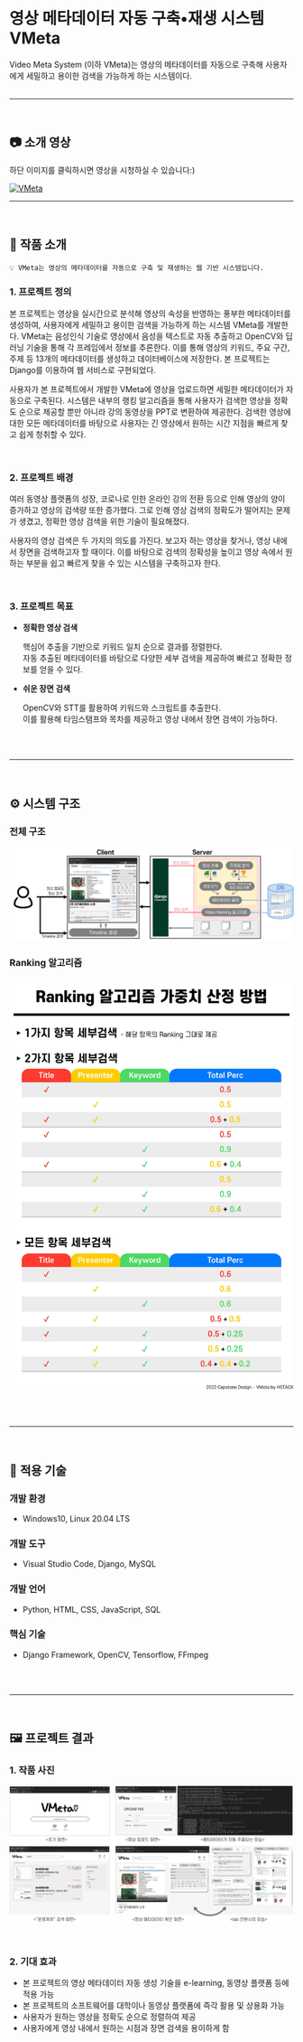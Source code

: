 # 영상 메타데이터 자동 구축•재생 시스템 VMeta

Video Meta System (이하 VMeta)는 영상의 메타데이터를 자동으로 구축해 사용자에게 세밀하고 용이한 검색을 가능하게 하는 시스템이다. 
<br/><br/>

---
<br/>

## 📷 소개 영상

하단 이미지를 클릭하시면 영상을 시청하실 수 있습니다:)

[<img src="https://user-images.githubusercontent.com/73868349/171586152-85d907ca-51e4-4186-998c-c3c808e651e2.jpg" alt="VMeta"
 width = "480" height="270" />](https://youtu.be/-k8TcLdf65s)

---
<br/>

## 📌 작품 소개

```
💡 VMeta는 영상의 메타데이터를 자동으로 구축 및 재생하는 웹 기반 시스템입니다.
```

### 1. 프로젝트 정의

  본 프로젝트는 영상을 실시간으로 분석해 영상의 속성을 반영하는 풍부한 메타데이터를 생성하여, 사용자에게 세밀하고 용이한 검색을 가능하게 하는 시스템 VMeta를 개발한다. VMeta는 음성인식 기술로 영상에서 음성을 텍스트로 자동 추출하고 OpenCV와 딥러닝 기술을 통해 각 프레임에서 정보를 추론한다. 이를 통해 영상의 키워드, 주요 구간, 주제 등 13개의 메타데이터를 생성하고 데이터베이스에 저장한다. 본 프로젝트는 Django를 이용하여 웹 서비스로 구현되었다.

  사용자가 본 프로젝트에서 개발한 VMeta에 영상을 업로드하면 세밀한 메타데이터가 자동으로 구축된다. 시스템은 내부의 랭킹 알고리즘을 통해 사용자가 검색한 영상을 정확도 순으로 제공할 뿐만 아니라 강의 동영상을 PPT로 변환하여 제공한다. 검색한 영상에 대한 모든 메타데이터를 바탕으로 사용자는 긴 영상에서 원하는 시간 지점을 빠르게 찾고 쉽게 청취할 수 있다.
  
<br/>

### 2. 프로젝트 배경

  여러 동영상 플랫폼의 성장, 코로나로 인한 온라인 강의 전환 등으로 인해 영상의 양이 증가하고 영상의 검색량 또한 증가했다. 그로 인해 영상 검색의 정확도가 떨어지는 문제가 생겼고, 정확한 영상 검색을 위한 기술이 필요해졌다.

  사용자의 영상 검색은 두 가지의 의도를 가진다. 보고자 하는 영상을 찾거나, 영상 내에서 장면을 검색하고자 할 때이다. 이를 바탕으로 검색의 정확성을 높이고 영상 속에서 원하는 부분을 쉽고 빠르게 찾을 수 있는 시스템을 구축하고자 한다.

<br/>

### 3. 프로젝트 목표

- **정확한 영상 검색**

  핵심어 추출을 기반으로 키워드 일치 순으로 결과를 정렬한다.   
  자동 추출된 메타데이터를 바탕으로 다양한 세부 검색을 제공하여 빠르고 정확한 정보를 얻을 수 있다.
  
    
- **쉬운 장면 검색**
    
  OpenCV와 STT를 활용하여 키워드와 스크립트를 추출한다.  
  이를 활용해 타임스탬프와 목차를 제공하고 영상 내에서 장면 검색이 가능하다.
    

<br/>
<br/>

---

<br/>

## ⚙️ 시스템 구조

### 전체 구조

   ![sysArch](./report/img/arch.jpg)

### Ranking 알고리즘

   ![rankingAlgo](./report/img/weightTable.jpg)
    
<br/>
<br/>

---

<br/>

## 🔧 적용 기술

### 개발 환경

- Windows10, Linux 20.04 LTS

### 개발 도구

- Visual Studio Code, Django, MySQL

### 개발 언어

- Python, HTML, CSS, JavaScript, SQL

### 핵심 기술

- Django Framework, OpenCV, Tensorflow, FFmpeg


<br/>
<br/>

---

<br/>

## 🖼 프로젝트 결과

### 1. 작품 사진
   ![result](./report/img/VMSresult.jpg)
   
<br/>

### 2. 기대 효과

- 본 프로젝트의 영상 메타데이터 자동 생성 기술을 e-learning, 동영상 플랫폼 등에 적용 가능
- 본 프로젝트의 소프트웨어를 대학이나 동영상 플랫폼에 즉각 활용 및 상용화 가능
- 사용자가 원하는 영상을 정확도 순으로 정렬하여 제공
- 사용자에게 영상 내에서 원하는 시점과 장면 검색을 용이하게 함
